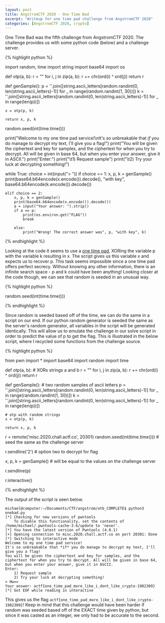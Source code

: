 ```yaml
---
layout: post
title: AngstromCTF 2020 - One Time Bad
excerpt: "Writeup for one time pad challenge from AngstromCTF 2020"
categories: [AngstromCTF 2020, crypto]
---
```


One Time Bad was the fifth challenge from AngstromCTF 2020. The challenge provides us with some python code (below) and a challenge server. 

{% highlight python %}

import random, time
import string
import base64
import os

def otp(a, b):
	r = ""
	for i, j in zip(a, b):
		r += chr(ord(i) ^ ord(j))
	return r


def genSample():
	p = ''.join([string.ascii_letters[random.randint(0, len(string.ascii_letters)-1)] for _ in range(random.randint(1, 30))])
	k = ''.join([string.ascii_letters[random.randint(0, len(string.ascii_letters)-1)] for _ in range(len(p))])

	x = otp(p, k)

	return x, p, k

random.seed(int(time.time()))

print("Welcome to my one time pad service!\nIt's so unbreakable that *if* you do manage to decrypt my text, I'll give you a flag!")
print("You will be given the ciphertext and key for samples, and the ciphertext for when you try to decrypt. All will be given in base 64, but when you enter your answer, give it in ASCII.")
print("Enter:")
print("\t1) Request sample")
print("\t2) Try your luck at decrypting something!")

while True:
	choice = int(input("> "))
	if choice == 1:
		x, p, k = genSample()
		print(base64.b64encode(x.encode()).decode(), "with key", base64.b64encode(k.encode()).decode())

	elif choice == 2:
		x, p, k = genSample()
		print(base64.b64encode(x.encode()).decode())
		a = input("Your answer: ").strip()
		if a == p:
			print(os.environ.get("FLAG"))
			break

		else:
			print("Wrong! The correct answer was", p, "with key", k)

{% endhighlight %}

Looking at the code it seems to use a [one time pad](https://en.wikipedia.org/wiki/One-time_pad), XORing the variable p with the variable k resulting in x. The script gives us this variable x and expects us to recover p. This task seems impossible since a one time pad offers perfect secrecy. Without knowing any other information, there is an infinite search space - p and k could have been anything! Looking closer at the code though, we can see that random is seeded in an unusual way. 

{% highlight python %}

random.seed(int(time.time()))

{% endhighlight %}

Since random is seeded based off of the time, we can do the same in a script on our end. If our python random generator is seeded the same as the server's random generator, all variables in the script will be generated identically. This will allow us to emulate the challenge in our solve script in order to predict the value of p to get the flag. This is illustrated in the below script, where I recycled some functions from the challenge source. 

{% highlight python %}

from pwn import * 
import base64
import random
import time

def otp(a, b):
	# XORs strings a and b
	r = ""
	for i, j in zip(a, b):
		r += chr(ord(i) ^ ord(j))
	return r


def genSample():
	# two random samples of ascii letters
	p = ''.join([string.ascii_letters[random.randint(0, len(string.ascii_letters)-1)] for _ in range(random.randint(1, 30))])
	k = ''.join([string.ascii_letters[random.randint(0, len(string.ascii_letters)-1)] for _ in range(len(p))])

	# otp with random strings
	x = otp(p, k)

	return x, p, k



r = remote('misc.2020.chall.actf.co', 20301)
random.seed(int(time.time())) # seed the same as the challenge server

r.sendline('2') # option two to decrypt for flag

x, p, k = genSample() # will be equal to the values on the challenge server

r.sendline(p)

r.interactive()

{% endhighlight %}

The output of the script is seen below.

```
michael@computer:~/Documents/CTF/angstrom/otb_COMPLETE$ python3 onebad.py 
[*] Checking for new versions of pwntools
    To disable this functionality, set the contents of /home/michael/.pwntools-cache-3.6/update to 'never'.
[*] You have the latest version of Pwntools (4.0.1)
[+] Opening connection to misc.2020.chall.actf.co on port 20301: Done
[*] Switching to interactive mode
Welcome to my one time pad service!
It's so unbreakable that *if* you do manage to decrypt my text, I'll give you a flag!
You will be given the ciphertext and key for samples, and the ciphertext for when you try to decrypt. All will be given in base 64, but when you enter your answer, give it in ASCII.
Enter:
    1) Request sample
    2) Try your luck at decrypting something!
> Hw==
Your answer: actf{one_time_pad_more_like_i_dont_like_crypto-1982309}
[*] Got EOF while reading in interactive
```

This gives us the flag `actf{one_time_pad_more_like_i_dont_like_crypto-1982309}`! Keep in mind that this challenge would have been harder if random was seeded based off of the EXACT time given by python, but since it was casted as an integer, we only had to be accurate to the second.